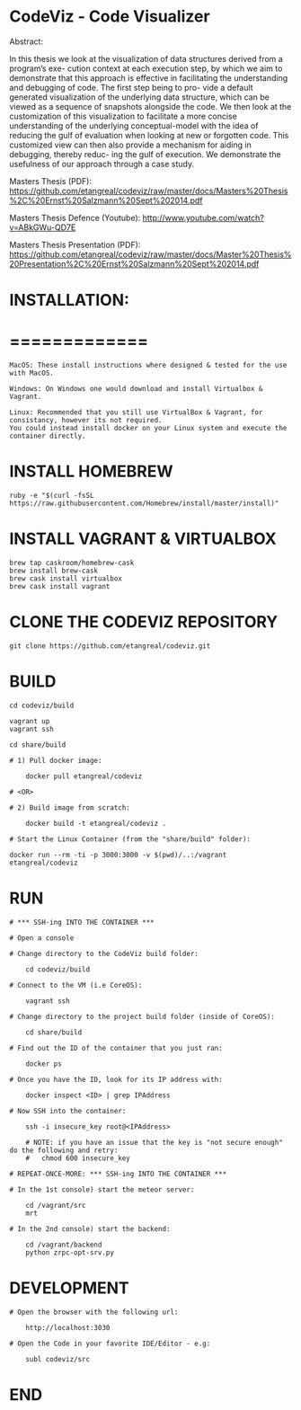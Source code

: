 CodeViz - Code Visualizer
=========================

Abstract:

  In this thesis we look at the visualization of data structures derived from a program’s exe- cution context at each execution step, by which we aim to demonstrate that this approach is effective in facilitating the understanding and debugging of code. The first step being to pro- vide a default generated visualization of the underlying data structure, which can be viewed as a sequence of snapshots alongside the code. We then look at the customization of this visualization to facilitate a more concise understanding of the underlying conceptual-model with the idea of reducing the gulf of evaluation when looking at new or forgotten code. This customized view can then also provide a mechanism for aiding in debugging, thereby reduc- ing the gulf of execution. We demonstrate the usefulness of our approach through a case study.

Masters Thesis (PDF): https://github.com/etangreal/codeviz/raw/master/docs/Masters%20Thesis%2C%20Ernst%20Salzmann%20Sept%202014.pdf

Masters Thesis Defence (Youtube): http://www.youtube.com/watch?v=ABkGWu-QD7E

Masters Thesis Presentation (PDF): https://github.com/etangreal/codeviz/raw/master/docs/Master%20Thesis%20Presentation%2C%20Ernst%20Salzmann%20Sept%202014.pdf

# INSTALLATION:
# =============

	MacOS: These install instructions where designed & tested for the use with MacOS.
	
	Windows: On Windows one would download and install Virtualbox & Vagrant.

	Linux: Recommended that you still use VirtualBox & Vagrant, for consistancy, however its not required. 
	You could instead install docker on your Linux system and execute the container directly.

# INSTALL HOMEBREW

	ruby -e "$(curl -fsSL https://raw.githubusercontent.com/Homebrew/install/master/install)"

# INSTALL VAGRANT & VIRTUALBOX

	brew tap caskroom/homebrew-cask
	brew install brew-cask
	brew cask install virtualbox
	brew cask install vagrant

# CLONE THE CODEVIZ REPOSITORY

	git clone https://github.com/etangreal/codeviz.git

# BUILD

	cd codeviz/build

	vagrant up
	vagrant ssh

	cd share/build

	# 1) Pull docker image:

		docker pull etangreal/codeviz

	# <OR>

	# 2) Build image from scratch:

		docker build -t etangreal/codeviz .	

	# Start the Linux Container (from the "share/build" folder):

	docker run --rm -ti -p 3000:3000 -v $(pwd)/..:/vagrant etangreal/codeviz

# RUN

	# *** SSH-ing INTO THE CONTAINER ***

	# Open a console

	# Change directory to the CodeViz build folder:

		cd codeviz/build

	# Connect to the VM (i.e CoreOS):

		vagrant ssh

	# Change directory to the project build folder (inside of CoreOS):

		cd share/build

	# Find out the ID of the container that you just ran:

		docker ps

	# Once you have the ID, look for its IP address with:

		docker inspect <ID> | grep IPAddress

	# Now SSH into the container:

		ssh -i insecure_key root@<IPAddress>

		# NOTE: if you have an issue that the key is "not secure enough" do the following and retry:
		# 	chmod 600 insecure_key

	# REPEAT-ONCE-MORE: *** SSH-ing INTO THE CONTAINER ***

	# In the 1st console) start the meteor server:

		cd /vagrant/src
		mrt

	# In the 2nd console) start the backend:

		cd /vagrant/backend
		python zrpc-opt-srv.py

# DEVELOPMENT

	# Open the browser with the following url:

		http://localhost:3030

	# Open the Code in your favorite IDE/Editor - e.g:

		subl codeviz/src

# END

